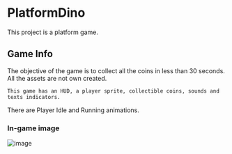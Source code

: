 # PlatformDino

This project is a platform game.

## Game Info

The objective of the game is to collect all the coins in less than 30 seconds.
All the assets are not own created.

```
This game has an HUD, a player sprite, collectible coins, sounds and texts indicators.
```

There are Player Idle and Running animations.

### In-game image

![image](https://github.com/Ngonzalez693/UnityProjects/assets/114617008/fb7e9ded-693b-4494-8923-5841ab5b1af2)
